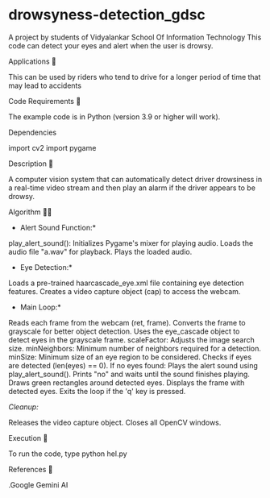 # drowsyness-detection_gdsc
A project by students of Vidyalankar School Of Information Technology
This code can detect your eyes and alert when the user is drowsy.

Applications 🎯

This can be used by riders who tend to drive for a longer period of time that may lead to accidents

Code Requirements 🦄

The example code is in Python (version 3.9 or higher will work).

Dependencies

import cv2
import pygame

Description 📌

A computer vision system that can automatically detect driver drowsiness in a real-time video stream and then play an alarm if the driver appears to be drowsy.

Algorithm 👨‍🔬

* Alert Sound Function:*

play_alert_sound():
Initializes Pygame's mixer for playing audio.
Loads the audio file "a.wav" for playback.
Plays the loaded audio.

* Eye Detection:*

Loads a pre-trained haarcascade_eye.xml file containing eye detection features.
Creates a video capture object (cap) to access the webcam.

* Main Loop:*

Reads each frame from the webcam (ret, frame).
Converts the frame to grayscale for better object detection.
Uses the eye_cascade object to detect eyes in the grayscale frame.
scaleFactor: Adjusts the image search size.
minNeighbors: Minimum number of neighbors required for a detection.
minSize: Minimum size of an eye region to be considered.
Checks if eyes are detected (len(eyes) == 0).
If no eyes found:
Plays the alert sound using play_alert_sound().
Prints "no" and waits until the sound finishes playing.
Draws green rectangles around detected eyes.
Displays the frame with detected eyes.
Exits the loop if the 'q' key is pressed.

*Cleanup:*

Releases the video capture object.
Closes all OpenCV windows.

Execution 🐉

To run the code, type python hel.py

References 🔱

.Google Gemini AI
